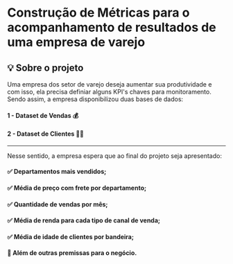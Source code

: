 #  Construção de Métricas para o acompanhamento de resultados de uma empresa de varejo

## 💡 Sobre o projeto
Uma empresa dos setor de varejo deseja aumentar sua produtividade e com isso, ela precisa definiar alguns KPI's chaves para monitoramento. Sendo assim, a empresa disponibilizou duas bases de dados:
#### 1 - Dataset de Vendas 💰
#### 2 - Dataset de Clientes 👪🏾
__________________________________________________________________________________________________________________________________________________________________________________

Nesse sentido, a empresa espera que ao final do projeto seja apresentado: 

#### ✅ Departamentos mais vendidos;
#### ✅ Média de preço com frete por departamento;
#### ✅ Quantidade de vendas por mês;
#### ✅ Média de renda para cada tipo de canal de venda;
#### ✅ Média de idade de clientes por bandeira;
####  📍 Além de outras premissas para o negócio.
